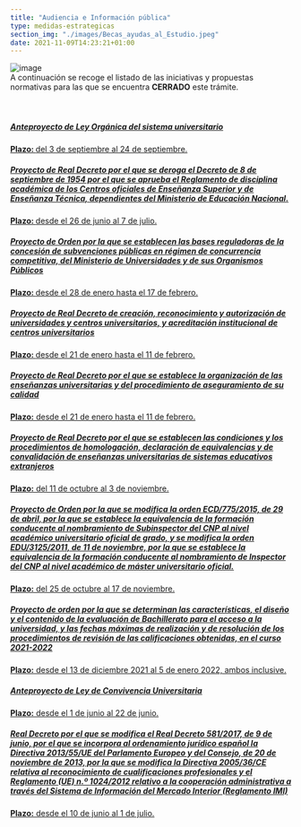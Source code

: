 ```yaml
---
title: "Audiencia e Información pública"
type: medidas-estrategicas
section_img: "./images/Becas_ayudas_al_Estudio.jpeg"
date: 2021-11-09T14:23:21+01:00
---
```

<article id="message_form" >
            <div class="container container-xl sp">
                    <div class="col-12 content">
                        <div class="row">
                            <div class="col-sm-3 col-md-2 icon">
                                <img src="{{<siteurl>}}images/participacion_publica_70X50.jpg" class="img-fluid"  alt="image" />
                            </div>
                            <div class="col-sm-9 col-md-10 message">
								 <div class="text">
							A continuación se recoge el listado de las iniciativas y propuestas normativas para las que se encuentra <b>CERRADO</b> este trámite.  <br>
								</i></a>
                                </div>	
                            </div>
                        </div>
					</div>
			</div>	
</article>	
<br><br>
<div class="col-12 public_info_label">
							<a class="card" href="{{<siteurl>}}/tu-administracion/transparencia-y-gobierno-abierto/anteproyecto-Ley-Organica-audiencia" >
                            <div class="card-body">
                                <h5 class="card-title">Anteproyecto de Ley Orgánica del sistema universitario
</h5> 
<b>Plazo: </b>del 3 de septiembre al 24 de septiembre.
                                <i class="icon far fa-arrow-alt-circle-right"></i>
                                <i class="icon hover fas fa-arrow-alt-circle-right"></i>
							</div>
							</a>
					</div>
					<div class="col-12 public_info_label">
							<a class="card" href="{{<siteurl>}}/tu-administracion/transparencia-y-gobierno-abierto/RD-derogacion-decreto-1954">
                            <div class="card-body">
                                <h5 class="card-title">Proyecto de Real Decreto por el que se deroga el Decreto de 8 de septiembre de 1954 por el que se aprueba el Reglamento de disciplina académica de los Centros oficiales de Enseñanza Superior y de Enseñanza Técnica, dependientes del Ministerio de Educación Nacional.</h5>
								<b>Plazo: </b> desde el 26 de junio al 7 de julio.
                                <i class="icon far fa-arrow-alt-circle-right"></i>
                                <i class="icon hover fas fa-arrow-alt-circle-right"></i>
							</div>
							</a>
					</div>
					<div class="col-12 public_info_label">
							<a class="card" href="{{<siteurl>}}/tu-administracion/transparencia-y-gobierno-abierto/oden-subvenciones">
                            <div class="card-body">
                                <h5 class="card-title">Proyecto de Orden por la que se establecen las bases reguladoras de la concesión de subvenciones públicas en régimen de concurrencia competitiva, del Ministerio de Universidades y de sus Organismos Públicos</h5>
								<b>Plazo: </b> desde el 28 de enero hasta el 17 de febrero.
                                <i class="icon far fa-arrow-alt-circle-right"></i>
                                <i class="icon hover fas fa-arrow-alt-circle-right"></i>
							</div>
							</a>
					</div>
					<div class="col-12 public_info_label">
							<a class="card" href="{{<siteurl>}}/tu-administracion/transparencia-y-gobierno-abierto/RD-creacion-centros-universitarios">
                            <div class="card-body">
                                <h5 class="card-title">Proyecto de Real Decreto de creación, reconocimiento y autorización de universidades y centros universitarios, y acreditación institucional de centros universitarios</h5>
								<b>Plazo: </b> desde el 21 de enero hasta el 11 de febrero.
                                <i class="icon far fa-arrow-alt-circle-right"></i>
                                <i class="icon hover fas fa-arrow-alt-circle-right"></i>
							</div>
							</a>
					</div>
					<div class="col-12 public_info_label">
							<a class="card" href="{{<siteurl>}}/tu-administracion/transparencia-y-gobierno-abierto/RD-organizacion-enseñanzas-universitarias" >
                            <div class="card-body">
                                <h5 class="card-title">Proyecto de Real Decreto por el que se establece la organización de las enseñanzas universitarias y del procedimiento de aseguramiento de su calidad</h5>
								<b>Plazo:</b> desde el 21 de enero hasta el 11 de febrero.
                                <i class="icon far fa-arrow-alt-circle-right"></i>
                                <i class="icon hover fas fa-arrow-alt-circle-right"></i>
							</div>
							</a>
					</div>
					<div class="col-12 public_info_label">
							<a class="card" href="{{<siteurl>}}/tu-administracion/transparencia-y-gobierno-abierto/RD-audiencia-homologacion" >
                            <div class="card-body">
                                <h5 class="card-title">Proyecto de Real Decreto por el que se establecen las condiciones y los procedimientos de homologación, declaración de equivalencias y de convalidación de enseñanzas universitarias de sistemas educativos extranjeros</h5>
								<b>Plazo:</b> del 11 de octubre al 3 de noviembre.
                                <i class="icon far fa-arrow-alt-circle-right"></i>
                                <i class="icon hover fas fa-arrow-alt-circle-right"></i>
							</div>
							</a>
					</div>
					<div class="col-12 public_info_label">
							<a class="card" href="{{<siteurl>}}/tu-administracion/transparencia-y-gobierno-abierto/audiencia-ECD" >
                            <div class="card-body">
                                <h5 class="card-title">Proyecto de Orden por la que se modifica la orden ECD/775/2015, de 29 de abril, por la que se establece la equivalencia de la formación conducente al nombramiento de Subinspector del CNP al nivel académico universitario oficial de grado, y se modifica la orden EDU/3125/2011, de 11 de noviembre, por la que se establece la equivalencia de la formación conducente al nombramiento de Inspector del CNP al nivel académico de máster universitario oficial.
								</h5>
								<b>Plazo:</b> del 25 de octubre al 17 de noviembre.
                                <i class="icon far fa-arrow-alt-circle-right"></i>
                                <i class="icon hover fas fa-arrow-alt-circle-right"></i>
							</div>
							</a>
					</div>			
					<div class="col-12 public_info_label">
							<a class="card" href="{{<siteurl>}}/tu-administracion/transparencia-y-gobierno-abierto/proyecto-orden-evaluacion-bachillerato" >
                            <div class="card-body">
                                <h5 class="card-title">Proyecto de orden por la que se determinan las características, el diseño y el contenido de la evaluación de Bachillerato para el acceso a la universidad, y las fechas máximas de realización y de resolución de los procedimientos de revisión de las calificaciones obtenidas, en el curso 2021-2022
								</h5>
								<b>Plazo:</b> desde el 13 de diciembre 2021 al 5 de enero 2022, ambos inclusive.
                                <i class="icon far fa-arrow-alt-circle-right"></i>
                                <i class="icon hover fas fa-arrow-alt-circle-right"></i>
							</div>
							</a>
					</div>	
					<div class="col-12 public_info_label">
							<a class="card" href="{{<siteurl>}}/tu-administracion/transparencia-y-gobierno-abierto/audiencia-Ley-convivencia">
                            <div class="card-body">
                                <h5 class="card-title">Anteproyecto de Ley de Convivencia Universitaria
								</h5>
								<b>Plazo:</b> desde el 1 de junio al 22 de junio.
                                <i class="icon far fa-arrow-alt-circle-right"></i>
                                <i class="icon hover fas fa-arrow-alt-circle-right"></i>
							</div>
							</a>
					</div>	
					<div class="col-12 public_info_label">
							<a class="card" href="{{<siteurl>}}/tu-administracion/transparencia-y-gobierno-abierto/audiencia-RD-modificacion-RD-581">
                            <div class="card-body">
                                <h5 class="card-title">
								Real Decreto por el que se modifica el Real Decreto 581/2017, de 9 de junio, por el que se incorpora al ordenamiento jurídico español la Directiva 2013/55/UE del Parlamento Europeo y del Consejo, de 20 de noviembre de 2013, por la que se modifica la Directiva 2005/36/CE relativa al reconocimiento de cualificaciones profesionales y el Reglamento (UE) n.º 1024/2012 relativo a la cooperación administrativa a través del Sistema de Información del Mercado Interior (Reglamento IMI)
								</h5>
								<b>Plazo:</b> desde el 10 de junio al 1 de julio.
                                <i class="icon far fa-arrow-alt-circle-right"></i>
                                <i class="icon hover fas fa-arrow-alt-circle-right"></i>
							</div>
							</a>
					</div>	